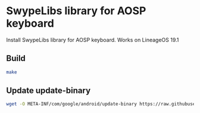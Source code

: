 # SwypeLibs library for AOSP keyboard
Install SwypeLibs library for AOSP keyboard. Works on LineageOS 19.1

## Build
```bash
make
```

## Update update-binary
```bash
wget -O META-INF/com/google/android/update-binary https://raw.githubusercontent.com/topjohnwu/Magisk/master/scripts/module_installer.sh
```
